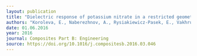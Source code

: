 ```yaml
---
layout: publication
title: "Dielectric response of potassium nitrate in a restricted geometry"
authors: "Koroleva, E., Naberezhnov, A., Rysiakiewicz-Pasek, E., Vakhrushev, S., Sysoeva, A., & Kumzerov, Y."
date: 01.06.2016
year: 2016
journal: Composites Part B: Engineering
source: https://doi.org/10.1016/j.compositesb.2016.03.046
---
```

